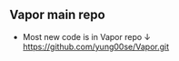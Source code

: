 ## Vapor main repo
- Most new code is in Vapor repo
$\downarrow$
https://github.com/yung00se/Vapor.git
